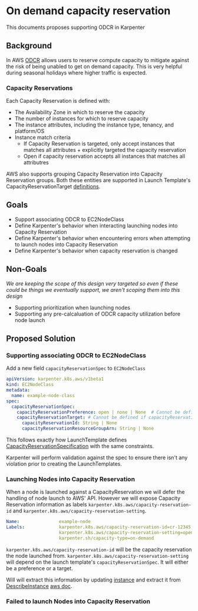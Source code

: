 # On demand capacity reservation

This documents proposes supporting ODCR in Karpenter

## Background

In AWS [ODCR](https://docs.aws.amazon.com/AWSEC2/latest/UserGuide/ec2-capacity-reservations.html) allows users to reserve compute capacity to mitigate against the risk of being 
unabled to get on demand capacity. This is very helpful during seasonal holidays where higher traffic is expected. 

### Capacity Reservations
Each Capacity Reservation is defined with:

- The Availability Zone in which to reserve the capacity
- The number of instances for which to reserve capacity
- The instance attributes, including the instance type, tenancy, and platform/OS
- Instance match criteria
  - If Capacity Reservation is targeted, only accept instances that matches all attributes + explicitly targeted the capacity reservation
  - Open if capacity reservation accepts all instances that matches all attributres

AWS also supports grouping Capacity Reservation into Capacity Reservation groups. 
Both these entities are supported in Launch Template's CapacityReservationTarget [definitions](https://docs.aws.amazon.com/AWSCloudFormation/latest/UserGuide/aws-properties-ec2-launchtemplate-capacityreservationtarget.html).

## Goals
- Support associating ODCR to EC2NodeClass
- Define Karpenter's behavior when interacting launching nodes into Capacity Reservation
- Define Karpenter's behavior when encountering errors when attempting to launch nodes into Capacity Reservation
- Define Karpenter's behavior when capacity reservation is changed

## Non-Goals
_We are keeping the scope of this design very targeted so even if these could be things we eventually support, we aren't scoping them into this design_
- Supporting prioritization when launching nodes 
- Supporting any pre-calcaluation of ODCR capacity utilization before node launch

## Proposed Solution

### Supporting associating ODCR to EC2NodeClass
Add a new field `capacityReservationSpec` to `EC2NodeClass` 
```yaml
apiVersion: karpenter.k8s.aws/v1beta1
kind: EC2NodeClass
metadata:
  name: example-node-class
spec:
  capacityReservationSpec:
    capacityReservationPreference: open | none | None  # Cannot be defined if capacityReservationTarget is specified
    capacityReservationTarget: # Cannot be defined if capacityReservationPreference is specified
      capacityReservationId: String | None
      capacityReservationResourceGroupArn: String | None
```
This follows exactly how LaunchTemplate defines [CapacityReservationSpecification](https://docs.aws.amazon.com/AWSCloudFormation/latest/UserGuide/aws-properties-ec2-launchtemplate-capacityreservationspecification.html) with the same
constraints. 

Karpenter will perform validation against the spec to ensure there isn't any violation prior to creating the LaunchTemplates.

### Launching Nodes into Capacity Reservation

When a node is launched against a CapacityReservation we will defer the handling of node launch to AWS' API. However we will expose Capacity Reservation
information as labels `karpenter.k8s.aws/capacity-reservation-id` and `karpenter.k8s.aws/capacity-reservation-setting`.

```yaml
Name:               example-node
Labels:             karpenter.k8s.aws/capacity-reservation-id=cr-12345
                    karpenter.k8s.aws/capacity-reservation-setting=open
                    karpenter.sh/capacity-type=on-demand
```

`karpenter.k8s.aws/capacity-reservation-id` will be the capacity reservation the node launched from. `karpenter.k8s.aws/capacity-reservation-setting` will depend on the launch template's `capacityReservationSpec`. It will either be a preference or a target.

Will will extract this information by updating [instance](https://github.com/aws/karpenter-provider-aws/blob/main/pkg/providers/instance/types.go#L29) and extract it from [DescribeInstance](https://github.com/aws/karpenter-provider-aws/blob/main/pkg/batcher/describeinstances.go#L48) [aws doc]([https://docs.aws.amazon.com/sdk-for-go/api/service/ec2/#EC2.DescribeInstances](https://docs.aws.amazon.com/AWSEC2/latest/APIReference/API_CapacityReservationSpecificationResponse.html)https://docs.aws.amazon.com/AWSEC2/latest/APIReference/API_CapacityReservationSpecificationResponse.html).

### Failed to launch Nodes into Capacity Reservation

